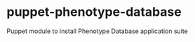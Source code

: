 puppet-phenotype-database
=========================

Puppet module to install Phenotype Database application suite